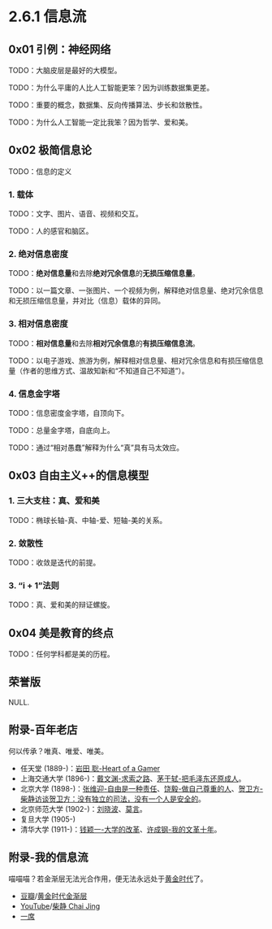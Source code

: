 # 2.6.1 信息流

## 0x01 引例：神经网络

TODO：大脑皮层是最好的大模型。

TODO：为什么平庸的人比人工智能更笨？因为训练数据集更差。

TODO：重要的概念，数据集、反向传播算法、步长和敛散性。

TODO：为什么人工智能一定比我笨？因为哲学、爱和美。

## 0x02 极简信息论

TODO：信息的定义

### 1. 载体

TODO：文字、图片、语音、视频和交互。

TODO：人的感官和脑区。

### 2. 绝对信息密度

TODO：**绝对信息量**和去除**绝对冗余信息**的**无损压缩信息量**。

TODO：以一篇文章、一张图片、一个视频为例，解释绝对信息量、绝对冗余信息和无损压缩信息量，并对比（信息）载体的异同。

### 3. 相对信息密度

TODO：**相对信息量**和去除**相对冗余信息**的**有损压缩信息流**。

TODO：以电子游戏、旅游为例，解释相对信息量、相对冗余信息和有损压缩信息量（作者的思维方式、温故知新和“不知道自己不知道”）。

### 4. 信息金字塔

TODO：信息密度金字塔，自顶向下。

TODO：总量金字塔，自底向上。

TODO：通过“相对愚蠢”解释为什么“真”具有马太效应。

## 0x03 自由主义++的信息模型

### 1. 三大支柱：真、爱和美

TODO：椭球长轴-真、中轴-爱、短轴-美的关系。

### 2. 敛散性

TODO：收敛是迭代的前提。

### 3. “i + 1”法则

TODO：真、爱和美的辩证螺旋。

## 0x04 美是教育的终点

TODO：任何学科都是美的历程。

## 荣誉版

NULL.

## 附录-百年老店

何以传承？唯真、唯爱、唯美。

- 任天堂 (1889-)：[岩田 聡-Heart of a Gamer](https://youtu.be/RMrj8gdUfCU)
- 上海交通大学 (1896-)：[戴文渊-求索之路](https://www.bilibili.com/video/BV1rM4m1U7jb/)、[茅于轼-把毛泽东还原成人](https://www.china-week.com/html/5972.htm)。
- 北京大学 (1898-)：[张维迎-自由是一种责任](https://www.aisixiang.com/data/104960.html)、[饶毅-做自己尊重的人](https://youtu.be/6ZrP4CqqKYg)、[贺卫方-柴静访谈贺卫方：没有独立的司法，没有一个人是安全的](https://youtu.be/ksQyUSaG2oI)。
- 北京师范大学 (1902-)：[刘晓波](https://www.nobelprize.org/prizes/peace/2010/xiaobo/facts/)、[莫言](https://www.nobelprize.org/prizes/literature/2012/yan/facts/)。
- 复旦大学 (1905-)
- 清华大学 (1911-)：[钱颖一-大学的改革](https://book.douban.com/subject/26883452/)、[许成钢-我的文革十年](https://www.aisixiang.com/data/50451.html)。

## 附录-我的信息流

喵喵喵？若金渐层无法光合作用，便无法永远处于[黄金时代](https://book.douban.com/subject/34947576/)了。

- [豆瓣](https://www.douban.com/)/[黄金时代金渐层](https://www.douban.com/people/272938396/)
- [YouTube](https://www.youtube.com/)/[柴静 Chai Jing](https://www.youtube.com/@chaijing2023)
- [一席](https://yixi.tv/)
